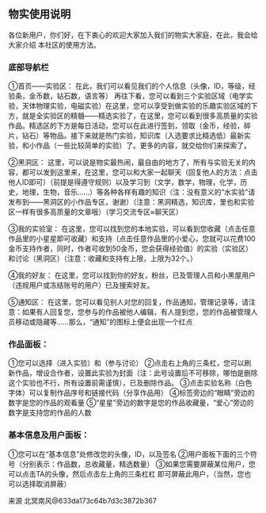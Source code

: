 ## 物实使用说明

各位新用户，你们好，在下衷心的欢迎大家加入我们的物实大家庭，在此，我会给大家介绍
本社区的使用方法。

### 底部导航栏

①首页——实验区：
在此，我们可以看见我们的个人信息（头像，ID，等级，经验条，金币数，钻石数，语言等）
再往下看，您可以看到三个实验区域（电学实验，天体物理实验，电磁实验）在这里，您可以享受到做实验的乐趣实验区域的下方，就是全实验区的精髓——精选实验了，在这里，您可以看到很多高质量的实验作品。精选区的下方是每日活动，您可以在此进行签到，领取（金币，经验，碎片，钻石）等物品。接下来就是热门实验，知识库（入选要求比精选低）最新实验，和小作品（一些比较简单的实验）了。更多的内容，就交给你们来探索了。


②黑洞区：
这里，可以说是物实最热闹，最自由的地方了，所有与实验无关的内容，都可以发到这里来，在这里，您可以和大家一起聊天（回复他人的方法：点击他人ID即可）（前提是得遵守规则）以及学习到（文学，数学，物理，化学，历史，地理，生物，音乐……）等各种各样有趣的知识（注：没有意义的“水实验”请发布到——黑洞区的小作品专区，谢谢）（注意：黑洞精选，知识库，里也和实验区一样有很多高质量的文章哦）（学习交流专区≈聊天区）


③我的实验室：
在这里，您可以找到您的本地实验，可以看到您收藏（点击任意作品里的小星星即可收藏）和支持（点击任意作品里的小爱心，您就可以花费100金币支持作者，同时，作者可收到50金币，您会获得经验值）的实验（实验区）和讨论（黑洞区）（注意：收藏和支持有上限，上限为32个。）


④我的好友：
在这里，您可以找到你的好友，粉丝，已及管理人员和小黑屋用户（违规用户或冻结账号的用户）已及搜索好友。


⑤通知区：
在这里，您可以看见别人对您的回复，作品通知，管理记录等，请注意：如果有人回复您，您参与的作品被他人编辑，有人提到您，您的作品被管理人员移动或隐藏等……那么，“通知”的图标上便会出现一个红点


### 作品面板：
①您可以选择（进入实验）和（参与讨论）
②点击右上角的三条杠，您可以刷新作品，增设合作者，设置此实验为封面（注：此号设置后不可移除，哪怕是删除这个实验也不行，所有设置前需谨慎），已及删除作品。
③点击实验名称（白色字体）可以复制作品序号和链接代码（分享作品用）
④标签旁边的“眼睛”旁边的数字是您的作品的观看量
⑤“星星”旁边的数字是您的作品收藏量，“爱心”旁边的数字是支持您的作品的人数


### 基本信息及用户面板：
①您可以在“基本信息”处修改您的头像，ID，以及签名
②用户面板下面的三个符号（分别表示：作品数，总收藏量，精选数量）
③如果您需要屏蔽某位用户，您可以点击TA的头像，然后点击左上角的三条杠杠
即可屏蔽此用户，（当然，您也可以选择取消屏蔽）

来源 北冥南风@633da173c64b7d3c3872b367